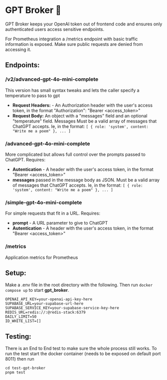 # GPT Broker 💼

GPT Broker keeps your OpenAI token out of frontend code and ensures only authenticated users access sensitive endpoints.

For Prometheus integration a /metrics endpoint with basic traffic information is exposed. Make sure public requests are denied from accessing it.

## Endpoints:

### /v2/advanced-gpt-4o-mini-complete
This version has small syntax tweaks and lets the caller specify a temperature to pass to gpt
  - **Request Headers:** - An Authorization header with the user's access token, in the format "Authorization": "Bearer <access_token>"
  - **Request Body:** An object with a "messages" field and an optional "temperature" field. Messages Must be a valid array of messages that ChatGPT accepts. Ie, in the format: `[ { role: 'system', content: "Write me a poem" }, ... ]`

### /advanced-gpt-4o-mini-complete
More complicated but allows full control over the prompts passed to ChatGPT. Requires:
  - **Autentication** - A header with the user's access token, in the format "Bearer <access_token>"
  - **messages** passed in the message body as JSON. Must be a valid array of messages that ChatGPT accepts. Ie, in the format: `[ { role: 'system', content: "Write me a poem" }, ... ]`

### /simple-gpt-4o-mini-complete
For simple requests that fit in a URL. Requires:
  - **prompt** - A URL parameter to give to ChatGPT
  - **Autentication** - A header with the user's access token, in the format "Bearer <access_token>"

### /metrics
Application metrics for Prometheus

## Setup:
Make a .env file in the root directory with the following. Then run `docker compose up` to start **gpt_broker**.
```
OPENAI_API_KEY=your-openai-api-key-here
SUPABASE_URL=your-supabase-url-here
SUPABASE_SERVICE_KEY=your-supabase-service-key-here
REDIS_URL=redis://:@redis-stack:6379
DAILY_LIMIT=50
ID_WHITE_LIST=[]
```

## Testing:

There is an End to End test to make sure the whole process still works. 
To run the test start the docker container (needs to be exposed on 
default port 8011) then run 
```
cd test-gpt-broker
pnpm test
```
